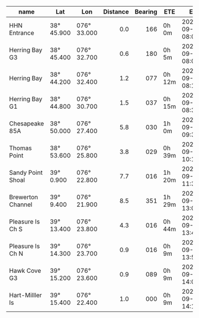 | name | Lat | Lon | Distance | Bearing | ETE | ETA |
| ---- | --- | --- | ------: | ---: | ------ | ------------ |
| HHN Entrance | 38° 45.900 | 076° 33.000 | 0.0 | 166 | 0h 0m | 2021-09-15 08:00:00 |
| Herring Bay G3 | 38° 45.400 | 076° 32.700 | 0.6 | 180 | 0h 5m | 2021-09-15 08:05:45 |
| Herring Bay | 38° 44.200 | 076° 32.400 | 1.2 | 077 | 0h 12m | 2021-09-15 08:18:30 |
| Herring Bay G1 | 38° 44.800 | 076° 30.700 | 1.5 | 037 | 0h 15m | 2021-09-15 08:33:41 |
| Chesapeake 85A | 38° 50.000 | 076° 27.400 | 5.8 | 030 | 1h 0m | 2021-09-15 09:34:15 |
| Thomas Point | 38° 53.600 | 076° 25.800 | 3.8 | 029 | 0h 39m | 2021-09-15 10:14:01 |
| Sandy Point Shoal | 39°  0.900 | 076° 22.800 | 7.7 | 016 | 1h 20m | 2021-09-15 11:34:02 |
| Brewerton Channel | 39°  9.400 | 076° 21.900 | 8.5 | 351 | 1h 29m | 2021-09-15 13:03:05 |
| Pleasure Is Ch S | 39° 13.400 | 076° 23.800 | 4.3 | 016 | 0h 44m | 2021-09-15 13:47:35 |
| Pleasure Is Ch N | 39° 14.300 | 076° 23.700 | 0.9 | 016 | 0h 9m | 2021-09-15 13:57:00 |
| Hawk Cove G3 | 39° 15.200 | 076° 23.600 | 0.9 | 089 | 0h 9m | 2021-09-15 14:06:25 |
| Hart-Milller Is | 39° 15.400 | 076° 22.400 | 1.0 | 000 | 0h 9m | 2021-09-15 14:16:20 |

